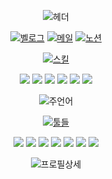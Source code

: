 <div align="center">

![헤더](https://capsule-render.vercel.app/api?type=rect&height=100&color=ffffff&text=KIM%20MINTAE&fontColor=41b883&animation=twinkling&reversal=false&fontSize=45&desc=Mobile%20Front-end%20Developer&descAlignY=80&fontAlignY=40&descSize=20&textBg=false) 

[![벨로그](https://img.shields.io/badge/Velog-Blog-20C997?style=flat&logo=velog&logoColor=white)](https://velog.io/@gg04253/posts) [![메일](https://img.shields.io/badge/Gmail-Email-D14836?style=flat&logo=gmail&logoColor=white)](mailto:gg04253@gmail.com) [![노션](https://img.shields.io/badge/Notion-Portfolio-blue?style=flat&logo=notion)](https://tide-gatsby-fb8.notion.site/Front-end-11ae35e897244013bbe6b64ab951121a)



[![스킬](https://readme-typing-svg.demolab.com?font=Rubik&size=25&duration=1000&pause=2000&color=41b883&background=ffffffD6&center=true&vCenter=true&random=true&width=100&height=40&lines=⚒️%20Skills%20)](https://git.io/typing-svg)

<img src="https://img.shields.io/badge/java-B07219?style=for-the-badge&logo=java&logoColor=white">
<img src="https://img.shields.io/badge/kotlin-7F52FF?style=for-the-badge&logo=kotlin&logoColor=white"> 
<img src="https://img.shields.io/badge/react-61DAFB?style=for-the-badge&logo=react&logoColor=black"> 
<img src="https://img.shields.io/badge/reactnative-61DAFB?style=for-the-badge&logo=react&logoColor=black"> 
<img src="https://img.shields.io/badge/typescript-3178C6?style=for-the-badge&logo=typescript&logoColor=white"> 
<img src="https://img.shields.io/badge/next.js-000000?style=for-the-badge&logo=nextdotjs&logoColor=white">



![주언어](https://github-readme-stats.vercel.app/api/wakatime?username=miiiin15&api_key=waka_954f0e21-b78a-45c7-b857-a14097058a66&theme=vue&layout=compact&title_color=41b883&text_color=000000&hide=Groovy,Markdown,Gradle,text&color=41b883,git,other,xml&langs_count=6&range=all_time&custom_title=Top%20Language%20Time%20Record)

[![툴들](https://readme-typing-svg.demolab.com?font=Rubik&size=25&duration=1000&pause=2000&color=41b883&background=ffffffD6&center=true&vCenter=true&random=true&width=100&height=40&lines=⚒️%20Tools%20)](https://git.io/typing-svg)

<img src="https://img.shields.io/badge/Play%20Console-34A853?style=for-the-badge&logo=googleplay&logoColor=white"> 
<img src="https://img.shields.io/badge/onestore-AC193D?style=for-the-badge&logo=onestore&logoColor=white"> 
<img src="https://img.shields.io/badge/firebase-FFCA28?style=for-the-badge&logo=firebase&logoColor=black"> 

<img src="https://img.shields.io/badge/notion-000000?style=for-the-badge&logo=notion&logoColor=white"> 
<img src="https://img.shields.io/badge/slack-4A154B?style=for-the-badge&logo=slack&logoColor=white"> 
<img src="https://img.shields.io/badge/zeplin-FFB441?style=for-the-badge&logo=zeplin&logoColor=black"> 
<img src="https://img.shields.io/badge/figma-F24E1E?style=for-the-badge&logo=figma&logoColor=white"> 

![프로필상세](http://github-profile-summary-cards.vercel.app/api/cards/profile-details?username=miiiin15&theme=vue)

</div>
